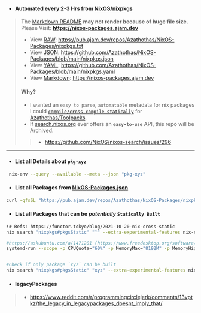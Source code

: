 
- #### Automated every 2-3 Hrs from [NixOS/nixpkgs](https://github.com/NixOS/nixpkgs)
> The [Markdown README](https://github.com/Azathothas/NixOS-Packages/blob/main/README.md) **may not render because of huge file size.** Please Visit: **https://nixos-packages.ajam.dev**
> - View [RAW](https://pub.ajam.dev/repos/Azathothas/NixOS-Packages/nixpkgs.txt): https://pub.ajam.dev/repos/Azathothas/NixOS-Packages/nixpkgs.txt
> - View [JSON](https://github.com/Azathothas/NixOS-Packages/blob/main/nixpkgs.json): https://github.com/Azathothas/NixOS-Packages/blob/main/nixpkgs.json
> - View [YAML](https://github.com/Azathothas/NixOS-Packages/blob/main/nixpkgs.yaml): https://github.com/Azathothas/NixOS-Packages/blob/main/nixpkgs.yaml
> - View [Markdown](https://nixos-packages.ajam.dev): https://nixos-packages.ajam.dev
> #### Why?
> - I wanted an `easy to parse`, `automatable` metadata for nix packages I could [`compile/cross-compile statically`](https://bin.ajam.dev/) for [Azathothas/Toolpacks](https://github.com/Azathothas/Toolpacks).
> - If [search.nixos.org](https://github.com/NixOS/nixos-search) ever offers an **`easy-to-use`** API, this repo will be Archived.
> > - https://github.com/NixOS/nixos-search/issues/296
---
- #### List all Details about `pkg-xyz`
```bash
 nix-env --query --available --meta --json "pkg-xyz"
```

- #### List all Packages from [NixOS-Packages.json](https://pub.ajam.dev/repos/Azathothas/NixOS-Packages/nixpkgs.json)
```bash
curl -qfsSL "https://pub.ajam.dev/repos/Azathothas/NixOS-Packages/nixpkgs.json" | jq -r '.[] | .pname' | sort -u
```

- #### List all Packages that can be _potentially_ `Statically Built`
```bash
!# Refs: https://functor.tokyo/blog/2021-10-20-nix-cross-static
nix search "nixpkgs#pkgsStatic" "^" --extra-experimental-features nix-command --extra-experimental-features flakes --refresh --quiet

#https://askubuntu.com/a/1471201 (https://www.freedesktop.org/software/systemd/man/latest/systemd.resource-control.html)
systemd-run --scope -p CPUQuota="60%" -p MemoryMax="8192M" -p MemoryHigh="4096M" --user nix search "nixpkgs#pkgsStatic" "^" --extra-experimental-features nix-command --extra-experimental-features flakes --refresh --quiet


#Check if only package `xyz` can be built
nix search "nixpkgs#pkgsStatic" "xyz" --extra-experimental-features nix-command --extra-experimental-features flakes --refresh --quiet
```

- #### legacyPackages
> - https://www.reddit.com/r/programmingcirclejerk/comments/13vptkz/the_legacy_in_legacypackages_doesnt_imply_that/
